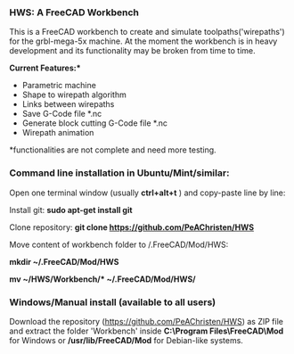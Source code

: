 ### HWS: A FreeCAD Workbench

This is a FreeCAD workbench to create and simulate toolpaths('wirepaths') for the grbl-mega-5x machine.
At the moment the workbench is in heavy development and its functionality may be broken from time to time.

**Current Features:\***
  - Parametric machine
  - Shape to wirepath algorithm
  - Links between wirepaths
  - Save G-Code file *.nc
  - Generate block cutting G-Code file *.nc
  - Wirepath animation

  *functionalities are not complete and need more testing.

### Command line installation in Ubuntu/Mint/similar:
  Open one terminal window (usually **ctrl+alt+t** ) and copy-paste line by line:
  
  Install git:
  **sudo apt-get install git**
  
  Clone repository:
  **git clone https://github.com/PeAChristen/HWS**
  
  Move content of workbench folder to /.FreeCAD/Mod/HWS:
  
  **mkdir ~/.FreeCAD/Mod/HWS**

  **mv ~/HWS/Workbench/\* ~/.FreeCAD/Mod/HWS/**


### Windows/Manual install (available to all users)
  Download the repository (https://github.com/PeAChristen/HWS) as ZIP file and extract the folder 'Workbench' 
  inside **C:\Program Files\FreeCAD\Mod** for Windows or **/usr/lib/FreeCAD/Mod** for Debian-like systems.


